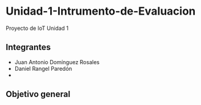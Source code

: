 # Unidad-1-Intrumento-de-Evaluacion
Proyecto de IoT Unidad 1
## Integrantes
* Juan Antonio Domínguez Rosales
* Daniel Rangel Paredón
* 
## Objetivo general
